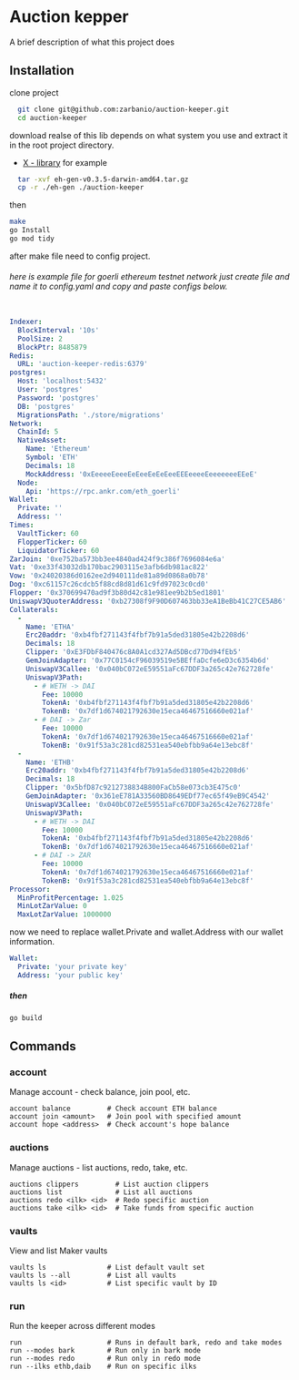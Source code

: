 
# Auction kepper

A brief description of what this project does


## Installation

clone project

```bash
  git clone git@github.com:zarbanio/auction-keeper.git
  cd auction-keeper
```
download realse of this lib depends on what system you use and extract it in the root project directory.
  - [ X - library](https://github.com/zarbanio/auction-keeper/x/releases)
for example
```bash
  tar -xvf eh-gen-v0.3.5-darwin-amd64.tar.gz
  cp -r ./eh-gen ./auction-keeper
```

then 
```bash
make
go Install
go mod tidy
```
after make file need to config project.
###### here is example file for goerli ethereum testnet network just create file and name it to config.yaml and copy and paste configs below.

```yaml

Indexer:
  BlockInterval: '10s'
  PoolSize: 2
  BlockPtr: 8485879
Redis:
  URL: 'auction-keeper-redis:6379'
postgres:
  Host: 'localhost:5432'
  User: 'postgres'
  Password: 'postgres'
  DB: 'postgres'
  MigrationsPath: './store/migrations'
Network:
  ChainId: 5
  NativeAsset:
    Name: 'Ethereum'
    Symbol: 'ETH'
    Decimals: 18
    MockAddress: '0xEeeeeEeeeEeEeeEeEeEeeEEEeeeeEeeeeeeeEEeE'
  Node:
    Api: 'https://rpc.ankr.com/eth_goerli'
Wallet:
  Private: ''
  Address: ''
Times:
  VaultTicker: 60
  FlopperTicker: 60
  LiquidatorTicker: 60
ZarJoin: '0xe752ba573bb3ee4840ad424f9c386f7696084e6a'
Vat: '0xe33f43032db170bac2903115e3afb6db981ac822'
Vow: '0x24020386d0162ee2d940111de81a89d0868a0b78'
Dog: '0xc61157c26cdcb5f88cd8d81d61c9fd97023c0cd0'
Flopper: '0x370699470ad9f3b80d42c81e981ee9b2b5ed1801'
UniswapV3QuoterAddress: '0xb27308f9F90D607463bb33eA1BeBb41C27CE5AB6'
Collaterals:
  -
    Name: 'ETHA'
    Erc20addr: '0xb4fbf271143f4fbf7b91a5ded31805e42b2208d6'
    Decimals: 18
    Clipper: '0xE3FDbF840476c8A0A1cd327Ad5DBcd77Dd94fEb5'
    GemJoinAdapter: '0x77C0154cF96039519e5BEffaDcfe6eD3c6354b6d'
    UniswapV3Callee: '0x040bC072eE59551aFc67DDF3a265c42e762728fe'
    UniswapV3Path:
      - # WETH -> DAI
        Fee: 10000
        TokenA: '0xb4fbf271143f4fbf7b91a5ded31805e42b2208d6'
        TokenB: '0x7df1d674021792630e15eca46467516660e021af'
      - # DAI -> Zar
        Fee: 10000
        TokenA: '0x7df1d674021792630e15eca46467516660e021af'
        TokenB: '0x91f53a3c281cd82531ea540ebfbb9a64e13ebc8f'
  -
    Name: 'ETHB'
    Erc20addr: '0xb4fbf271143f4fbf7b91a5ded31805e42b2208d6'
    Decimals: 18
    Clipper: '0x5bfD87c9212738834B800FaCb58e073cb3E475c0'
    GemJoinAdapter: '0x361eE781A33560BD8649EDf77ec65f49eB9C4542'
    UniswapV3Callee: '0x040bC072eE59551aFc67DDF3a265c42e762728fe'
    UniswapV3Path:
      - # WETH -> DAI
        Fee: 10000
        TokenA: '0xb4fbf271143f4fbf7b91a5ded31805e42b2208d6'
        TokenB: '0x7df1d674021792630e15eca46467516660e021af'
      - # DAI -> ZAR
        Fee: 10000
        TokenA: '0x7df1d674021792630e15eca46467516660e021af'
        TokenB: '0x91f53a3c281cd82531ea540ebfbb9a64e13ebc8f'
Processor:
  MinProfitPercentage: 1.025
  MinLotZarValue: 0
  MaxLotZarValue: 1000000

```
now we need to replace wallet.Private and wallet.Address with our wallet information.

```yaml
Wallet:
  Private: 'your private key'
  Address: 'your public key'
```
##### then 
```bash 
go build
```

## Commands

### account
Manage account - check balance, join pool, etc.
```
account balance         # Check account ETH balance
account join <amount>   # Join pool with specified amount 
account hope <address>  # Check account's hope balance
```


### auctions

Manage auctions - list auctions, redo, take, etc.
```
auctions clippers         # List auction clippers
auctions list             # List all auctions 
auctions redo <ilk> <id>  # Redo specific auction
auctions take <ilk> <id>  # Take funds from specific auction
```

### vaults

View and list Maker vaults
```
vaults ls               # List default vault set
vaults ls --all         # List all vaults
vaults ls <id>          # List specific vault by ID
```


### run

Run the keeper across different modes
```
run                     # Runs in default bark, redo and take modes
run --modes bark        # Run only in bark mode
run --modes redo        # Run only in redo mode
run --ilks ethb,daib    # Run on specific ilks
```
